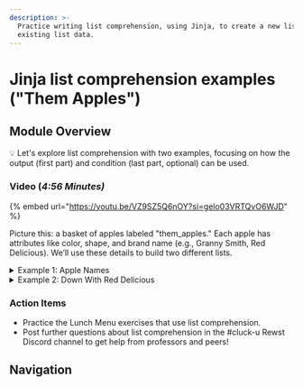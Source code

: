 ```yaml
---
description: >-
  Practice writing list comprehension, using Jinja, to create a new list from
  existing list data.
---
```


# Jinja list comprehension examples ("Them Apples")

## Module Overview

:bulb: Let's explore list comprehension with two examples, focusing on how the output (first part) and condition (last part, optional) can be used.

### Video (_4:56 Minutes)_

{% embed url="https://youtu.be/VZ9SZ5Q6nOY?si=gelo03VRTQvO6WJD" %}

Picture this: a basket of apples labeled "them\_apples." Each apple has attributes like color, shape, and brand name (e.g., Granny Smith, Red Delicious). We’ll use these details to build two different lists.

<details>

<summary>Example 1: Apple Names</summary>

We want a list of the apple brand names. Here's how the list comprehension breaks down:

* **Output:** The specific attribute we want is the apple's name. So, we use `apple.name`.
* **For Loop:** Loop through each apple with `for apple in CTX.them_apples`.
* **Condition:** No condition needed here.

The result is a list of brand names like Pink Lady, Honeycrisp, and Jazz, stored in `CTX.apple_names`. You’ll learn more about storing lists in the lesson on Creating an Option Generator Workflow.

</details>

<details>

<summary>Example 2: Down With Red Delicious</summary>

This time, let's filter a list by the attribute "color" to create a new list that excludes red apples.

* **Output:** We want the whole apple this time, so we use `apple`.
* **For Loop:** Same as before, `for apple in CTX.them_apples`.
* **Condition:** Only include apples with the colors pink or green, by writing `if "green" in apple.color or if "pink" in apple.color`.&#x20;

Alternative methods for the condition could be:

* `if "red" not in apple.color` &#x20;
* `if "Red Delicious" not in apple.name`

This gives us a new list of only pink and green apples, stored in `CTX.best_apples`.

</details>

### Action Items

* Practice the Lunch Menu exercises that use list comprehension.
* Post further questions about list comprehension in the #cluck-u Rewst Discord channel to get help from professors and peers!

## Navigation
